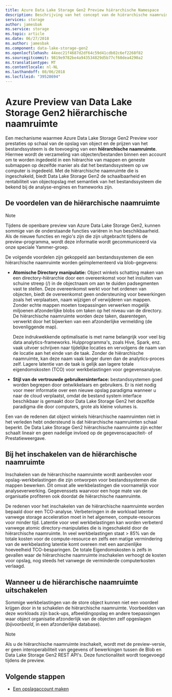 ```yaml
---
title: Azure Data Lake Storage Gen2 Preview hiërarchische Namespace
description: Beschrijving van het concept van de hiërarchische naamruimte voor de Preview van Azure Data Lake Storage Gen2
services: storage
author: jamesbak
ms.service: storage
ms.topic: article
ms.date: 06/27/2018
ms.author: jamesbak
ms.component: data-lake-storage-gen2
ms.openlocfilehash: 44eec21f4687d2df64c59d41cdb02c6ef2268f82
ms.sourcegitcommit: 9819e9782be4a943534829d5b77cf60dea4290a2
ms.translationtype: MT
ms.contentlocale: nl-NL
ms.lasthandoff: 08/06/2018
ms.locfileid: "39528694"
---
```

# <a name="azure-data-lake-storage-gen2-preview-hierarchical-namespace"></a>Azure Preview van Data Lake Storage Gen2 hiërarchische naamruimte

Een mechanisme waarmee Azure Data Lake Storage Gen2 Preview voor prestaties op schaal van de opslag van object en de prijzen van het bestandssysteem is de toevoeging van een **hiërarchische naamruimte**. Hiermee wordt de verzameling van objecten/bestanden binnen een account om te worden ingedeeld in een hiërarchie van mappen en geneste submappen op dezelfde manier als dat het bestandssysteem op uw computer is ingedeeld. Met de hiërarchische naamruimte die is ingeschakeld, biedt Data Lake Storage Gen2 de schaalbaarheid en rentabiliteit van objectopslag met semantiek van het bestandssysteem die bekend bij de analyse-engines en frameworks zijn.

## <a name="the-benefits-of-the-hierarchical-namespace"></a>De voordelen van de hiërarchische naamruimte

> [!NOTE]
> Tijdens de openbare preview van Azure Data Lake Storage Gen2, kunnen sommige van de onderstaande functies variëren in hun beschikbaarheid. Als de nieuwe functies en regio's zijn die zijn uitgebracht tijdens de preview-programma, wordt deze informatie wordt gecommuniceerd via onze speciale Yammer-groep.  

De volgende voordelen zijn gekoppeld aan bestandssystemen die een hiërarchische naamruimte worden geïmplementeerd via blob-gegevens:

- **Atomische Directory manipulatie:** Object winkels schatting maken van een directory-hiërarchie door een overeenkomst voor het insluiten van schuine streep (/) in de objectnaam om aan te duiden padsegmenten vast te stellen. Deze overeenkomst werkt voor het ordenen van objecten, biedt de overeenkomst geen ondersteuning voor bewerkingen zoals het verplaatsen, naam wijzigen of verwijderen van mappen. Zonder echte mappen moeten toepassingen verwerken mogelijk miljoenen afzonderlijke blobs om taken op het niveau van de directory. De hiërarchische naamruimte worden deze taken, daarentegen, verwerkt door het bijwerken van een afzonderlijke vermelding (de bovenliggende map). 

    Deze indrukwekkende optimalisatie is met name belangrijk voor veel big data analytics-frameworks. Hulpprogramma's, zoals Hive, Spark, enz. vaak uitvoer schrijven naar tijdelijke locaties en vervolgens de naam van de locatie aan het einde van de taak. Zonder de hiërarchische naamruimte, kan deze naam vaak langer duren dan de analytics-proces zelf. Lagere latentie van de taak is gelijk aan lagere totale eigendomskosten (TCO) voor werkbelastingen voor gegevensanalyse.

- **Stijl van de vertrouwde gebruikersinterface:** bestandssystemen goed worden begrepen door ontwikkelaars en gebruikers. Er is niet nodig voor meer informatie over een nieuwe opslag paradigma wanneer u naar de cloud verplaatst, omdat de bestand system interface beschikbaar is gemaakt door Data Lake Storage Gen2 het dezelfde paradigma die door computers, grote als kleine volumes is.

Een van de redenen dat object winkels hiërarchische naamruimten niet in het verleden hebt ondersteund is dat hiërarchische naamruimten schaal beperkt. De Data Lake Storage Gen2 hiërarchische naamruimte zijn echter schaalt lineair en geen nadelige invloed op de gegevenscapaciteit- of Prestatieweergave.

## <a name="when-to-enable-the-hierarchical-namespace"></a>Bij het inschakelen van de hiërarchische naamruimte

Inschakelen van de hiërarchische naamruimte wordt aanbevolen voor opslag-werkbelastingen die zijn ontworpen voor bestandssystemen die mappen bewerken. Dit omvat alle werkbelastingen die voornamelijk voor analyseverwerking. Gegevenssets waarvoor een hoge mate van de organisatie profiteren ook doordat de hiërarchische naamruimte.

De redenen voor het inschakelen van de hiërarchische naamruimte worden bepaald door een TCO-analyse. Verbeteringen in de workload latentie vanwege storage acceleration moet in het algemeen, compute-resources voor minder tijd. Latentie voor veel werkbelastingen kan worden verbeterd vanwege atomic directory-manipulaties die is ingeschakeld door de hiërarchische naamruimte. In veel werkbelastingen staat > 85% van de totale kosten voor de compute-resource en zelfs een matige vermindering van de werkbelasting latentie komt overeen met een aanzienlijke hoeveelheid TCO-besparingen. De totale Eigendomskosten is zelfs in gevallen waar de hiërarchische naamruimte inschakelen verhoogt de kosten voor opslag, nog steeds het vanwege de verminderde computerkosten verlaagd.

## <a name="when-to-disable-the-hierarchical-namespace"></a>Wanneer u de hiërarchische naamruimte uitschakelen

Sommige werkbelastingen van de store object kunnen niet een voordeel krijgen door in te schakelen de hiërarchische naamruimte. Voorbeelden van deze workloads zijn back-ups, afbeeldingopslag en andere toepassingen waar object organisatie afzonderlijk van de objecten zelf opgeslagen (*bijvoorbeeld*, in een afzonderlijke database).

> [!NOTE]
> Als u de hiërarchische naamruimte inschakelt, wordt met de preview-versie, er geen interoperabiliteit van gegevens of bewerkingen tussen de Blob en Data Lake Storage Gen2 REST API's. Deze functionaliteit wordt toegevoegd tijdens de preview.

## <a name="next-steps"></a>Volgende stappen

- [Een opslagaccount maken](./quickstart-create-account.md)
